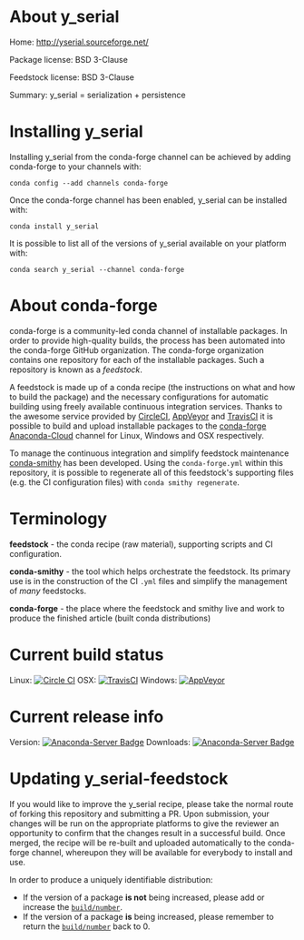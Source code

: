 About y_serial
==============

Home: http://yserial.sourceforge.net/

Package license: BSD 3-Clause

Feedstock license: BSD 3-Clause

Summary: y_serial = serialization + persistence



Installing y_serial
===================

Installing y_serial from the conda-forge channel can be achieved by adding conda-forge to your channels with:

```
conda config --add channels conda-forge
```

Once the conda-forge channel has been enabled, y_serial can be installed with:

```
conda install y_serial
```

It is possible to list all of the versions of y_serial available on your platform with:

```
conda search y_serial --channel conda-forge
```


About conda-forge
=================

conda-forge is a community-led conda channel of installable packages.
In order to provide high-quality builds, the process has been automated into the
conda-forge GitHub organization. The conda-forge organization contains one repository 
for each of the installable packages. Such a repository is known as a *feedstock*.

A feedstock is made up of a conda recipe (the instructions on what and how to build
the package) and the necessary configurations for automatic building using freely
available continuous integration services. Thanks to the awesome service provided by
[CircleCI](https://circleci.com/), [AppVeyor](http://www.appveyor.com/)
and [TravisCI](https://travis-ci.org/) it is possible to build and upload installable
packages to the [conda-forge](https://anaconda.org/conda-forge)
[Anaconda-Cloud](http://docs.anaconda.org/) channel for Linux, Windows and OSX respectively.

To manage the continuous integration and simplify feedstock maintenance
[conda-smithy](http://github.com/conda-forge/conda-smithy) has been developed.
Using the ``conda-forge.yml`` within this repository, it is possible to regenerate all of
this feedstock's supporting files (e.g. the CI configuration files) with ``conda smithy regenerate``.


Terminology
===========

**feedstock** - the conda recipe (raw material), supporting scripts and CI configuration.

**conda-smithy** - the tool which helps orchestrate the feedstock.
                   Its primary use is in the construction of the CI ``.yml`` files
                   and simplify the management of *many* feedstocks.

**conda-forge** - the place where the feedstock and smithy live and work to
                  produce the finished article (built conda distributions)

Current build status
====================

Linux: [![Circle CI](https://circleci.com/gh/conda-forge/y_serial-feedstock.svg?style=svg)](https://circleci.com/gh/conda-forge/y_serial-feedstock)
OSX: [![TravisCI](https://travis-ci.org/conda-forge/y_serial-feedstock.svg?branch=master)](https://travis-ci.org/conda-forge/y_serial-feedstock) 
Windows: [![AppVeyor](https://ci.appveyor.com/api/projects/status/github/conda-forge/y-serial-feedstock?svg=True)](https://ci.appveyor.com/project/conda-forge/y-serial-feedstock/branch/master)

Current release info
====================
Version: [![Anaconda-Server Badge](https://anaconda.org/conda-forge/y_serial/badges/version.svg)](https://anaconda.org/conda-forge/y_serial)
Downloads: [![Anaconda-Server Badge](https://anaconda.org/conda-forge/y_serial/badges/downloads.svg)](https://anaconda.org/conda-forge/y_serial)


Updating y_serial-feedstock
===========================

If you would like to improve the y_serial recipe, please take the normal
route of forking this repository and submitting a PR. Upon submission, your changes will
be run on the appropriate platforms to give the reviewer an opportunity to confirm that the
changes result in a successful build. Once merged, the recipe will be re-built and uploaded
automatically to the conda-forge channel, whereupon they will be available for everybody to
install and use.

In order to produce a uniquely identifiable distribution:
 * If the version of a package **is not** being increased, please add or increase
   the [``build/number``](http://conda.pydata.org/docs/building/meta-yaml.html#build-number-and-string). 
 * If the version of a package **is** being increased, please remember to return
   the [``build/number``](http://conda.pydata.org/docs/building/meta-yaml.html#build-number-and-string)
   back to 0.
